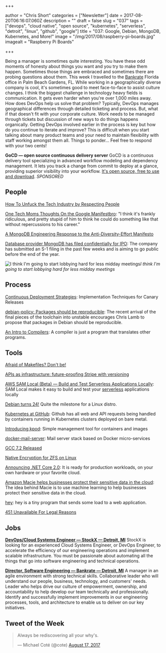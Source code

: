 +++

author = "Chris Short"
categories = ["Newsletter"]
date = 2017-08-20T06:16:07.060Z
description = ""
draft = false
slug = "037"
tags = ["devops", "cloud native", "open source", "kubernetes", "serverless", "detroit", "linux", "github", "google"]
title = "037: Google, Debian, MongoDB, Kubernetes, and More!"
image = "/img/2017/08/raspberry-pi-boards.jpg"
imagealt = "Raspberry Pi Boards"

+++

Being a manager is sometimes quite interesting. You have these odd moments of honesty about things you want and you try to make them happen. Sometimes those things are embraced and sometimes there are probing questions about them. This week I travelled to the [Bankrate](http://www.bankrate.com/) Florida office in Palm Beach Gardens, FL. While working in a geographically diverse company is cool, it's sometimes good to meet face-to-face to assist culture changes. I think the biggest challenge in technology heavy fields is communication. It gets even harder when you're over 1,000 miles away. How does DevOps help us solve that problem? Typically, DevOps manages geographical differences through detailed ticketing and process. But, what if that doesn't fit with your corporate culture. Work needs to be managed through tickets but discussion of new ways to do things happens organically. Getting DevOps involved earlier in the process is key but how do you continue to iterate and improve? This is difficult when you start talking about many product teams and your need to maintain flexibility with staff working amongst them all. Things to ponder... Feel free to respond with your two cents!

**GoCD — open source continuous delivery server** 
GoCD is a continuous delivery tool specializing in advanced workflow modeling and dependency management. It lets you track a change from commit to deploy at a glance, providing superior visibility into your workflow. [It's open source, free to use and download](https://www.gocd.org/?utm_campaign=devops_newsletter&utm_medium=email&utm_source=devopsish&utm_content=go_website&utm_term=). *SPONSORED*

## People

[How To Unfuck the Tech Industry by Respecting People](https://unfesto.com/)

[One Tech Moms Thoughts On the Google Manifestbro](https://chiefmomofficer.org/2017/08/16/one-tech-moms-thoughts-on-the-google-manifestbro/): "I think it's frankly ridiculous, and pretty stupid of him to think he could do something like that without repercussions to his career."

[A MongoDB Engineering Response to the Anti-Diversity-Effort Manifesto](https://engineering.mongodb.com/post/a-mongodb-engineering-response-to-the-anti-diversity-effort-manifesto)

[Database provider MongoDB has filed confidentially for IPO](https://techcrunch.com/2017/08/15/database-provider-mongodb-has-filed-confidentially-for-ipo/): The company has submitted an S-1 filing in the past few weeks and is aiming to go public before the end of the year.

![I think I'm going to start lobbying hard for less midday meetings](https://cdn-images-1.medium.com/max/2000/1*dMGVe7rHsXvp1IPUbV-cfw.png)*I think I'm going to start lobbying hard for less midday meetings*

<p><script async src="//pagead2.googlesyndication.com/pagead/js/adsbygoogle.js"></script>
<ins class="adsbygoogle"
     style="display:block; text-align:center;"
     data-ad-layout="in-article"
     data-ad-format="fluid"
     data-ad-client="ca-pub-8972983586873269"
     data-ad-slot="9019534115"></ins>
<script>
     (adsbygoogle = window.adsbygoogle || []).push({});
</script></p>

## Process

[Continuous Deployment Strategies](https://www.gocd.org/2017/08/15/canary-releases.html): Implementation Techniques for Canary Releases

[debian-policy: Packages should be reproducible](https://bugs.debian.org/cgi-bin/bugreport.cgi?bug=844431): The recent arrival of the final pieces of the toolchain into unstable encourages Chris Lamb to propose that packages in Debian should be reproducible.

[An Intro to Compilers](https://nicoleorchard.com/blog/compilers): A compiler is just a program that translates other programs.

<script async src="//pagead2.googlesyndication.com/pagead/js/adsbygoogle.js"></script>
<!-- devopsish.com Responsive -->
<ins class="adsbygoogle"
     style="display:block"
     data-ad-client="ca-pub-8972983586873269"
     data-ad-slot="4977359089"
     data-ad-format="auto"></ins>
<script>
(adsbygoogle = window.adsbygoogle || []).push({});
</script>

## Tools

[Afraid of Makefiles? Don't be!](https://matthias-endler.de/2017/makefiles/)

[APIs as infrastructure: future-proofing Stripe with versioning](https://stripe.com/blog/api-versioning)

[AWS SAM Local (Beta) — Build and Test Serverless Applications Locally](https://aws.amazon.com/blogs/aws/new-aws-sam-local-beta-build-and-test-serverless-applications-locally/): SAM Local makes it easy to build and test your [serverless](https://aws.amazon.com/serverless/) applications locally

[Debian turns 24!](https://bits.debian.org/2017/08/debian-turns-24.html) Quite the milestone for a Linux distro.

[Kubernetes at GitHub](https://githubengineering.com/kubernetes-at-github/): Github has all web and API requests being handled by containers running in Kubernetes clusters deployed on bare metal.

[Introducing kpod](https://medium.com/cri-o/introducing-kpod-f06109b96374): Simple management tool for containers and images

[docker-mail-server](https://github.com/ksylvan/docker-mail-server): Mail server stack based on Docker micro-services

[GCC 7.2 Released](https://gcc.gnu.org/ml/gcc/2017-08/msg00129.html)

[Native Encryption for ZFS on Linux](https://github.com/zfsonlinux/zfs/commit/b52563034230b35f0562b6f40ad1a00f02bd9a05)

[Announcing .NET Core 2.0](https://blogs.msdn.microsoft.com/dotnet/2017/08/14/announcing-net-core-2-0/): It is ready for production workloads, on your own hardware or your favorite cloud.

[Amazon Macie helps businesses protect their sensitive data in the cloud](https://techcrunch.com/2017/08/14/amazon-macie-helps-businesses-protect-their-sensitive-data-in-the-cloud/): The idea behind Macie is to use machine learning to help businesses protect their sensitive data in the cloud.

[hey](https://github.com/rakyll/hey): hey is a tiny program that sends some load to a web application.

[451 Unavailable For Legal Reasons](https://developer.mozilla.org/en-US/docs/Web/HTTP/Status/451)

## Jobs

[**DevOps/Cloud Systems Engineer — StockX — Detroit, MI**](https://stockx.com/jobs#op-193701-devopscloud-systems-engineer)
StockX is looking for an experienced Cloud Systems Engineer, or DevOps Engineer, to accelerate the efficiency of our engineering operations and implement scalable infrastructure. You must be passionate about automating all the things that go into software engineering and technical operations.

[**Director, Software Engineering — Bankrate — Detroit, MI**](http://app.jobvite.com/m?3N1q0jw2)
A manager in an agile environment with strong technical skills. Collaborative leader who will understand our people, business, technology, and customers' needs. Leader who helps drive our culture of empowerment, ownership, and accountability to help develop our team technically and professionally. Identify and successfully implement improvements in our engineering processes, tools, and architecture to enable us to deliver on our key initiatives.

## Tweet of the Week

<blockquote class="twitter-tweet" data-lang="en"><p lang="en" dir="ltr">Always be rediscovering all your why&#39;s.</p>&mdash; Michael Coté (@cote) <a href="https://twitter.com/cote/status/898221551430111234?ref_src=twsrc%5Etfw">August 17, 2017</a></blockquote>
<script async src="https://platform.twitter.com/widgets.js" charset="utf-8"></script>